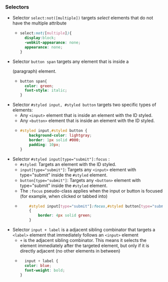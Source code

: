 ### Selectors

* Selector ```select:not([multiple])``` targets *select* elements that do not have the multiple attribute
    -   ```css
        select:not([multiple]){
          display:block;
          -webkit-appearance: none;
          appearance: none;
        }
        ```
* Selector ```button span``` targets any <span> element that is inside a <p> (paragraph) element.
    -   ```css
        button span{
          color: green;
          font-style: italic;
        }
        ```
* Selector ```#styled input, #styled button``` targets two specific types of elements:    
    - Any ```<input>``` element that is inside an element with the ID styled.
    - Any ```<button>``` element that is inside an element with the ID styled.
    - ```css
      #styled input,#styled button {
          background-color: lightgray;
          border: 1px solid #000;
          padding: 10px;
      }
      ```
* Selector ```#styled input[type="submit"]:focus``` :
    - ```#styled```: Targets an element with the ID styled.
    - ```input[type="submit"]```: Targets any ```<input>``` element with type="submit" inside the ```#styled``` element.
    - ```button[type="submit"]```: Targets any ```<button>``` element with type="submit" inside the ```#styled``` element.
    - The ```:focus``` pseudo-class applies when the input or button is focused (for example, when clicked or tabbed into)
    - ```css
          #styled input[type="submit"]:focus,#styled button[type="submit"]:focus
          {
              border: 4px solid green;
          }  
        ```
* Selector  ```input + label``` is a adjacent sibling combinator that targets a ```<label>``` element that immediately follows an ```<input>``` element
  - ```+``` is the adjacent sibling combinator. This means it selects the element immediately after the targeted element, but only if it is directly adjacent (no other elements in between)
  - ```css
      input + label {
      color: blue;
      font-weight: bold;
    }
    ```
 




